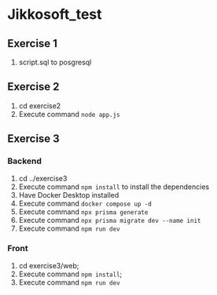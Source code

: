 # Jikkosoft_test

## Exercise 1
1. script.sql to posgresql

## Exercise 2

1. cd exercise2
2. Execute command ``node app.js``

## Exercise 3

### Backend
1. cd ../exercise3
2. Execute command `npm install`  to install the dependencies
3. Have Docker Desktop installed
4. Execute command ``docker compose up -d``
5. Execute command ``npx prisma generate``
6. Execute command ``npx prisma migrate dev --name init``
7. Execute command ``npm run dev``

### Front
1. cd exercise3/web;
2. Execute command ``npm install``;
3. Execute command ``npm run dev``